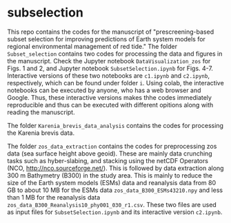 # subselection
This repo contains the codes for the manuscript of "prescreening-based subset selection for improving predictions of Earth system models for regional environmental management of red tide." The folder `Subset_selection` contains two codes for processing the data and figures in the manuscript. Check the Jupyter notebook `DataVisualization_zos` for Figs. 1 and 2, and Jupyter notebook `SubsetSelection.ipynb` for Figs. 4-7. Interactive versions of these two notebooks are `c1.ipynb` and `c2.ipynb`, respectively, which can be found under folder `i`. Using colab, the interactive notebooks can be executed by anyone, who has a web browser and Google. Thus, these interactive versions makes thhe codes immediately reproducible and thus can be executed with different opitions along with reading the manuscript. 

The folder `Karenia_brevis_data_analysis` contains the codes for processing the Karenia brevis data.

The folder `zos_data_extraction` contains the codes for preprocessing zos data (sea surface height above geoid). These are mainly data crunching tasks such as hyber-slabing, and stacking using the netCDF Operators (NCO, http://nco.sourceforge.net/). This is followed by data extraction along 300 m Bathymetry (B300) in the study area. This is mainly to reduce the size of the Earth system models (ESMs) data and reanalysis data from 80 GB to about 10 MB for the ESMs data `zos_data_B300_ESMs43210.npy` and less than 1 MB for the reanalysis data `zos_data_B300_Reanalysis10_phy001_030_r1.csv`. These two files are used as input files for `SubsetSelection.ipynb` and its interactive version `c2.ipynb`.


